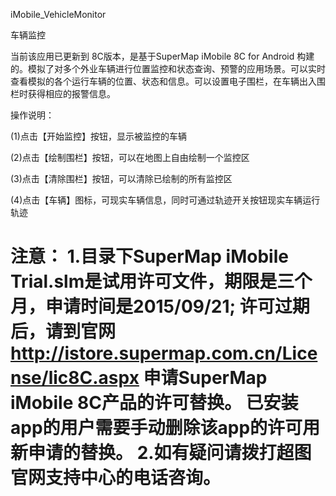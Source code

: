 iMobile_VehicleMonitor

车辆监控

  当前该应用已更新到 8C版本，是基于SuperMap iMobile 8C for Android 构建的。模拟了对多个外业车辆进行位置监控和状态查询、预警的应用场景。可以实时查看模拟的各个运行车辆的位置、状态和信息。可以设置电子围栏，在车辆出入围栏时获得相应的报警信息。
	
操作说明：

  (1)点击【开始监控】按钮，显示被监控的车辆

  (2)点击【绘制围栏】按钮，可以在地图上自由绘制一个监控区

  (3)点击【清除围栏】按钮，可以清除已绘制的所有监控区

  (4)点击【车辆】图标，可现实车辆信息，同时可通过轨迹开关按钮现实车辆运行轨迹
  
  注意： 1.目录下SuperMap iMobile Trial.slm是试用许可文件，期限是三个月，申请时间是2015/09/21; 许可过期后，请到官网 http://istore.supermap.com.cn/License/lic8C.aspx 申请SuperMap iMobile 8C产品的许可替换。 已安装app的用户需要手动删除该app的许可用新申请的替换。 2.如有疑问请拨打超图官网支持中心的电话咨询。
======================
